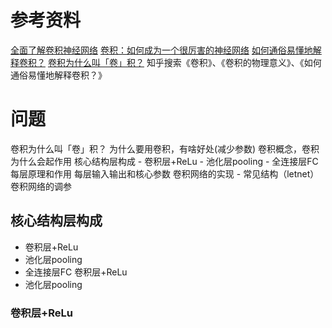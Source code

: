 # 参考资料
[全面了解卷积神经网络](https://zhuanlan.zhihu.com/p/33404955)
[卷积：如何成为一个很厉害的神经网络](https://jizhi.im/blog/post/intuitive_explanation_cnn?utm_source=wechat_session&utm_medium=social&utm_oi=68927006703616&from=singlemessage)
[如何通俗易懂地解释卷积？](https://www.zhihu.com/question/22298352)
[卷积为什么叫「卷」积？](https://www.zhihu.com/question/54677157/answer/141245297)
知乎搜索《卷积》、《卷积的物理意义》、《如何通俗易懂地解释卷积？》

# 问题
卷积为什么叫「卷」积？
为什么要用卷积，有啥好处(减少参数)
卷积概念，卷积为什么会起作用
核心结构层构成
    - 卷积层+ReLu
    - 池化层pooling
    - 全连接层FC
每层原理和作用
每层输入输出和核心参数
卷积网络的实现
    - 常见结构（letnet）
卷积网络的调参

## 核心结构层构成
* 卷积层+ReLu
* 池化层pooling
* 全连接层FC
卷积层+ReLu
* 池化层pooling
### 卷积层+ReLu


